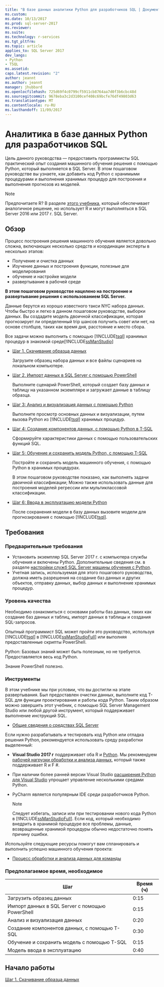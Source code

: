 ```yaml
---
title: "В базе данных аналитики Python для разработчиков SQL | Документы Microsoft"
ms.custom: 
ms.date: 10/13/2017
ms.prod: sql-server-2017
ms.reviewer: 
ms.suite: 
ms.technology: r-services
ms.tgt_pltfrm: 
ms.topic: article
applies_to: SQL Server 2017
dev_langs:
- Python
- TSQL
ms.assetid: 
caps.latest.revision: "2"
author: jeannt
ms.author: jeannt
manager: jhubbard
ms.openlocfilehash: 725d69f4c0799cf5911cb8764aa7d0f3b6cbc48d
ms.sourcegitcommit: 9678eba3c2d3100cef408c69bcfe76df49803d63
ms.translationtype: MT
ms.contentlocale: ru-RU
ms.lasthandoff: 11/09/2017
---
```

# <a name="in-database-python-analytics-for-sql-developers"></a>Аналитика в базе данных Python для разработчиков SQL

Цель данного руководства — предоставить программисты SQL практический опыт создания машинного обучения решения с помощью Python, который выполняется в SQL Server. В этом пошаговом руководстве вы узнаете, как добавить код Python с хранимыми процедурами и выполнения хранимых процедур для построения и выполнения прогнозов из моделей.

> [!NOTE]
> Предпочитаете R? В разделе [этого учебника](sqldev-in-database-r-for-sql-developers.md), который обеспечивает аналогичное решение, но использует R и могут выполняться в SQL Server 2016 или 2017 г. SQL Server.

## <a name="overview"></a>Обзор

Процесс построения решения машинного обучения является довольно сложна, включающих несколько средств и координации эксперты в несколько этапов:

+ Получение и очистка данных
+ Изучение данных и построения функции, полезные для моделирования
+ обучение и настройке модели
+ развертывание в рабочей среде

**В этом пошаговом руководстве нацелено на построение и развертывание решения с использованием SQL Server.**

Данные берутся из хорошо известного такси NYC набора данных. Чтобы быстро и легко в данном пошаговом руководстве, выборки данных. Вы создадите модель двоичной классификации, которая прогнозирует ли определенный trip шансов получить совет или нет, на основе столбцов, таких как время дня, расстояние и место сбора.

Все задачи можно выполнить с помощью [!INCLUDE[tsql](../../includes/tsql-md.md)] хранимых процедур в знакомой среде[!INCLUDE[ssManStudio](../../includes/ssmanstudio-md.md)]

- [Шаг 1. Скачивание образца данных](sqldev-py1-download-the-sample-data.md)

    Загрузите образец набора данных и все файлы сценариев на локальном компьютере.

- [Шаг 2. Импорт данных в SQL Server с помощью PowerShell](sqldev-py2-import-data-to-sql-server-using-powershell.md)

    Выполните сценарий PowerShell, который создает базу данных и таблицу на указанном экземпляре и загружает данные в таблицу образца.

- [Шаг 3: Анализ и визуализация данных с помощью Python](sqldev-py3-explore-and-visualize-the-data.md)

    Выполните просмотр основных данных и визуализации, путем вызова Python из [!INCLUDE[tsql](../../includes/tsql-md.md)] хранимых процедур.

- [Шаг 4: Создание компонентов данных, с помощью Python в T-SQL](sqldev-py5-train-and-save-a-model-using-t-sql.md)

    Сформируйте характеристики данных с помощью пользовательских функций SQL.
  
- [Шаг 5: Обучение и сохранить модель Python, с помощью T-SQL](sqldev-py5-train-and-save-a-model-using-t-sql.md)

    Постройте и сохранить модель машинного обучения, с помощью Python в хранимых процедурах.
  
    В этом пошаговом руководстве показано, как выполнять задачи двоичной классификации; Можно также использовать данные для построения моделей регрессии или мультиклассовой классификации.

  
-  [Шаг 6: Ввода в эксплуатацию модели Python](sqldev-py6-operationalize-the-model.md)

    После сохранения модели в базу данных вызовите модели для прогнозирования с помощью [!INCLUDE[tsql](../../includes/tsql-md.md)].

## <a name="requirements"></a>Требования

### <a name="prerequisites"></a>Предварительные требования

+ Установить экземпляр SQL Server 2017 г. с компьютера службы обучения и включены Python. Дополнительные сведения см. в разделе [настройки служб SQL Server машины обучения с Python](../python/setup-python-machine-learning-services.md).
+ Учетная запись, используемая для этого пошагового руководства, должна иметь разрешения на создание баз данных и других объектов, отправку данных, выбор данных и выполнение хранимых процедур.

### <a name="experience-level"></a>Уровень качества

Необходимо ознакомиться с основами работы баз данных, таких как создание баз данных и таблиц, импорт данных в таблицы и создания SQL-запросов.

Опытный программист SQL может пройти это руководство, используя [!INCLUDE[tsql](../../includes/tsql-md.md)] в [!INCLUDE[ssManStudioFull](../../includes/ssmanstudiofull-md.md)] или выполняя предоставленные скрипты PowerShell.

Python: Базовых знаний может быть полезным, но не требуется. Предоставляется весь код Python.

Знание PowerShell полезно.

### <a name="tools"></a>Инструменты

В этом учебнике мы при условии, что вы достигли на этапе развертывания. Был предоставлен очистки данных, выполните код T-SQL для функции проектирования и работы кода Python. Таким образом можно завершить этот учебник, с помощью SQL Server Management Studio или любой другой инструмент, который поддерживает выполнение инструкций SQL.

+ [Общие сведения о средствах SQL Server](https://docs.microsoft.com/sql/tools/overview-sql-tools) 

Если нужно разрабатывать и тестировать код Python или отладка решения Python, рекомендуется использовать среду разработки выделенный:

+ **Visual Studio 2017 г** поддерживает оба R и [Python](https://blogs.msdn.microsoft.com/visualstudio/2017/05/12/a-lap-around-python-in-visual-studio-2017/). Мы рекомендуем [рабочей нагрузки обработки и анализа данных](https://blogs.msdn.microsoft.com/visualstudio/2016/11/18/data-science-workloads-in-visual-studio-2017-rc/), который также поддерживает R и F #.
+ При наличии более ранней версии Visual Studio [расширения Python для Visual Studio](https://docs.microsoft.com/visualstudio/python/python-in-visual-studio) упрощает управление несколькими средами Python.
+ PyCharm является популярным IDE среди разработчиков Python.

    > [!NOTE]
    > Следует избегать, записи или при тестировании нового кода Python в [!INCLUDE[ssManStudioFull](../../includes/ssmanstudiofull-md.md)]. Если код, который необходимо внедрить в хранимой процедуре все проблемы, данные, возвращенные хранимой процедуры обычно недостаточно понять причину ошибки.

Используйте следующие ресурсы помогут вам спланировать и выполнить успешно машинного обучения проекта:

+ [Процесс обработки и анализа данных для команды](https://docs.microsoft.com/azure/machine-learning/team-data-science-process/overview)

### <a name="estimated-time-required"></a>Предполагаемое время, необходимое

|Шаг| Время (ч)|
|----|----|
|Загрузить образец данных| 0:15|
|Импорт данных в SQL Server с помощью PowerShell|0:15|
|Анализ и визуализация данных|0:20|
|Создание компонентов данных, с помощью T-SQL|0:30|
|Обучение и сохранить модель с помощью T-SQL|0:15|
|Модель ввода в эксплуатацию|0:40|

## <a name="get-started"></a>Начало работы

  [Шаг 1. Скачивание образца данных](sqldev-py1-download-the-sample-data.md)
